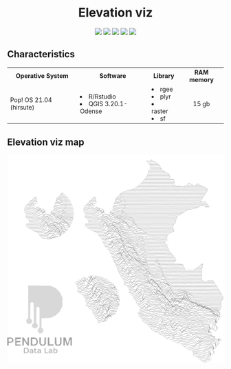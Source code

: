 <h1 align="center"><b>Elevation viz</b></h1>
<p align='center'>
 <a><img src="https://img.shields.io/badge/RStudio-75AADB?style=for-the-badge&logo=RStudio&logoColor=white"></a> <a href="https://qgis.org/es/site/index.html"><img src="https://img.shields.io/badge/qgis-3.20-%233BB300.svg?&style=for-the-badge&logo=qgis&logoColor=white"></a> <a href=""><img src="https://img.shields.io/badge/Pendulum-Lab-%23F7DF1E.svg?&style=for-the-badge&logo=my-cv&logoColor=white"></a> <a href="https://www.facebook.com/imt.innovlab"><img src="https://img.shields.io/badge/Facebook-1877F2?style=for-the-badge&logo=facebook&logoColor=white"></a> <a href="https://twitter.com/imt_innovlab"><img src="https://img.shields.io/badge/Twitter-1DA1F2?style=for-the-badge&logo=twitter&logoColor=white"></a>
</p>

## **Characteristics**
<table class="default" align="center">
  <tr align="center">
    <td><b>Operative System</b></td>
    <td><b>Software</b></td>
    <td><b>Library</b></td>
    <td><b>RAM memory</b></td>
  </tr>
  <tr>
    <td>Pop! OS 21.04 (hirsute)</td>
    <td><li>R/Rstudio</li><li>QGIS 3.20.1-Odense</li></td>
    <td> <li>rgee</li><li>plyr</li><li>raster</li><li>sf</li></td>
    <td align="center"> 15 gb </td>
  </tr>
</table>

## **Elevation viz map**
![](_viz/elevation_viz4.png)
